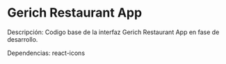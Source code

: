 # Gerich Restaurant App

Descripción: Codigo base de la interfaz Gerich Restaurant App en fase de desarrollo.

Dependencias: react-icons

